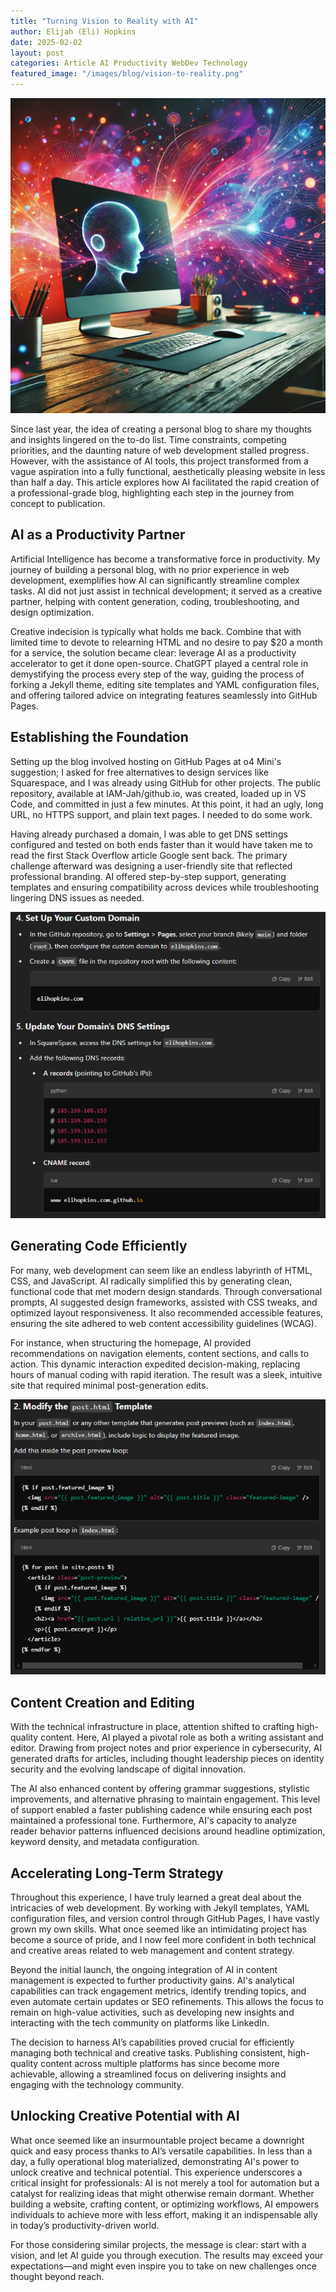 ```yaml
---
title: "Turning Vision to Reality with AI"
author: Elijah (Eli) Hopkins
date: 2025-02-02
layout: post
categories: Article AI Productivity WebDev Technology
featured_image: "/images/blog/vision-to-reality.png"
---
```


![Turning Vision to Reality with AI](/images/blog/vision-to-reality.png)

Since last year, the idea of creating a personal blog to share my thoughts and insights lingered on the to-do list. Time constraints, competing priorities, and the daunting nature of web development stalled progress. However, with the assistance of AI tools, this project transformed from a vague aspiration into a fully functional, aesthetically pleasing website in less than half a day. This article explores how AI facilitated the rapid creation of a professional-grade blog, highlighting each step in the journey from concept to publication.

## AI as a Productivity Partner

Artificial Intelligence has become a transformative force in productivity. My journey of building a personal blog, with no prior experience in web development, exemplifies how AI can significantly streamline complex tasks. AI did not just assist in technical development; it served as a creative partner, helping with content generation, coding, troubleshooting, and design optimization.

Creative indecision is typically what holds me back. Combine that with limited time to devote to relearning HTML and no desire to pay $20 a month for a service, the solution became clear: leverage AI as a productivity accelerator to get it done open-source. ChatGPT played a central role in demystifying the process every step of the way, guiding the process of forking a Jekyll theme, editing site templates and YAML configuration files, and offering tailored advice on integrating features seamlessly into GitHub Pages.

## Establishing the Foundation

Setting up the blog involved hosting on GitHub Pages at o4 Mini's suggestion; I asked for free alternatives to design services like Squarespace, and I was already using GitHub for other projects. The public repository, available at IAM-Jah/github.io, was created, loaded up in VS Code, and committed in just a few minutes. At this point, it had an ugly, long URL, no HTTPS support, and plain text pages. I needed to do some work.

Having already purchased a domain, I was able to get DNS settings configured and tested on both ends faster than it would have taken me to read the first Stack Overflow article Google sent back. The primary challenge afterward was designing a user-friendly site that reflected professional branding. AI offered step-by-step support, generating templates and ensuring compatibility across devices while troubleshooting lingering DNS issues as needed.

![ChatGPT assisting with DNS configuration](/images/blog/ai-dns-config.png)

## Generating Code Efficiently

For many, web development can seem like an endless labyrinth of HTML, CSS, and JavaScript. AI radically simplified this by generating clean, functional code that met modern design standards. Through conversational prompts, AI suggested design frameworks, assisted with CSS tweaks, and optimized layout responsiveness. It also recommended accessible features, ensuring the site adhered to web content accessibility guidelines (WCAG).

For instance, when structuring the homepage, AI provided recommendations on navigation elements, content sections, and calls to action. This dynamic interaction expedited decision-making, replacing hours of manual coding with rapid iteration. The result was a sleek, intuitive site that required minimal post-generation edits.

![ChatGPT assisting with logic adjustments](/images/blog/ai-template-modify.png)

## Content Creation and Editing

With the technical infrastructure in place, attention shifted to crafting high-quality content. Here, AI played a pivotal role as both a writing assistant and editor. Drawing from project notes and prior experience in cybersecurity, AI generated drafts for articles, including thought leadership pieces on identity security and the evolving landscape of digital innovation.

The AI also enhanced content by offering grammar suggestions, stylistic improvements, and alternative phrasing to maintain engagement. This level of support enabled a faster publishing cadence while ensuring each post maintained a professional tone. Furthermore, AI's capacity to analyze reader behavior patterns influenced decisions around headline optimization, keyword density, and metadata configuration.

## Accelerating Long-Term Strategy

Throughout this experience, I have truly learned a great deal about the intricacies of web development. By working with Jekyll templates, YAML configuration files, and version control through GitHub Pages, I have vastly grown my own skills. What once seemed like an intimidating project has become a source of pride, and I now feel more confident in both technical and creative areas related to web management and content strategy.

Beyond the initial launch, the ongoing integration of AI in content management is expected to further productivity gains. AI's analytical capabilities can track engagement metrics, identify trending topics, and even automate certain updates or SEO refinements. This allows the focus to remain on high-value activities, such as developing new insights and interacting with the tech community on platforms like LinkedIn.

The decision to harness AI’s capabilities proved crucial for efficiently managing both technical and creative tasks. Publishing consistent, high-quality content across multiple platforms has since become more achievable, allowing a streamlined focus on delivering insights and engaging with the technology community.

## Unlocking Creative Potential with AI

What once seemed like an insurmountable project became a downright quick and easy process thanks to AI’s versatile capabilities. In less than a day, a fully operational blog materialized, demonstrating AI's power to unlock creative and technical potential. This experience underscores a critical insight for professionals: AI is not merely a tool for automation but a catalyst for realizing ideas that might otherwise remain dormant. Whether building a website, crafting content, or optimizing workflows, AI empowers individuals to achieve more with less effort, making it an indispensable ally in today’s productivity-driven world.

For those considering similar projects, the message is clear: start with a vision, and let AI guide you through execution. The results may exceed your expectations—and might even inspire you to take on new challenges once thought beyond reach.